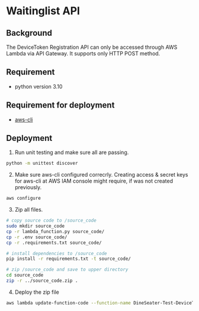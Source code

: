 # Waitinglist API

## Background
The DeviceToken Registration API can only be accessed through AWS Lambda via API Gateway. It supports only HTTP POST method.

## Requirement
- python version 3.10
## Requirement for deployment
- [aws-cli](https://docs.aws.amazon.com/cli/latest/userguide/getting-started-install.html)

## Deployment
1. Run unit testing and make sure all are passing.
```bash
python -m unittest discover
```

2. Make sure aws-cli configured correcrly. Creating access & secret keys for aws-cli at AWS IAM console might require, if was not created previously.
```bash
aws configure
```

3. Zip all files.
```bash
# copy source code to /source_code
sudo mkdir source_code
cp -r lambda_function.py source_code/
cp -r .env source_code/
cp -r .requirements.txt source_code/

# install dependencies to /source_code
pip install -r requirements.txt -t source_code/

# zip /source_code and save to upper directory
cd source_code
zip -r ../source_code.zip .
```

4. Deploy the zip file
```bash
aws lambda update-function-code --function-name DineSeater-Test-DeviceTokenRegistration --zip-file fileb:///Users/michaelkim/Development/DineSeater/DineSeater-APIService/DeviceTokenRegistration/source_code.zip
```